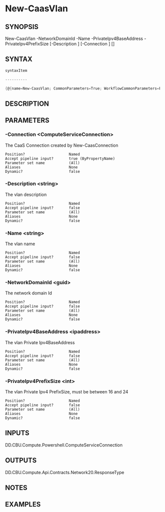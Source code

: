 ﻿New-CaasVlan
===================

## SYNOPSIS

New-CaasVlan -NetworkDomainId <guid> -Name <string> -PrivateIpv4BaseAddress <ipaddress> -PrivateIpv4PrefixSize <int> [-Description <string>] [-Connection <ComputeServiceConnection>] [<CommonParameters>]


## SYNTAX
```powershell
syntaxItem                                                                                              

----------                                                                                              

{@{name=New-CaasVlan; CommonParameters=True; WorkflowCommonParameters=False; parameter=System.Object[]}}
```

## DESCRIPTION


## PARAMETERS
### -Connection &lt;ComputeServiceConnection&gt;
The CaaS Connection created by New-CaasConnection
```
Position?                    Named
Accept pipeline input?       true (ByPropertyName)
Parameter set name           (All)
Aliases                      None
Dynamic?                     false
```
 
### -Description &lt;string&gt;
The vlan description
```
Position?                    Named
Accept pipeline input?       false
Parameter set name           (All)
Aliases                      None
Dynamic?                     false
```
 
### -Name &lt;string&gt;
The vlan name
```
Position?                    Named
Accept pipeline input?       false
Parameter set name           (All)
Aliases                      None
Dynamic?                     false
```
 
### -NetworkDomainId &lt;guid&gt;
The network domain Id
```
Position?                    Named
Accept pipeline input?       false
Parameter set name           (All)
Aliases                      None
Dynamic?                     false
```
 
### -PrivateIpv4BaseAddress &lt;ipaddress&gt;
The vlan Private Ipv4BaseAddress
```
Position?                    Named
Accept pipeline input?       false
Parameter set name           (All)
Aliases                      None
Dynamic?                     false
```
 
### -PrivateIpv4PrefixSize &lt;int&gt;
The vlan Private Ipv4 PrefixSize, must be between 16 and 24
```
Position?                    Named
Accept pipeline input?       false
Parameter set name           (All)
Aliases                      None
Dynamic?                     false
```

## INPUTS
DD.CBU.Compute.Powershell.ComputeServiceConnection


## OUTPUTS
DD.CBU.Compute.Api.Contracts.Network20.ResponseType


## NOTES


## EXAMPLES
